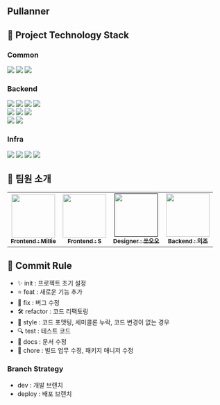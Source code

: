 ## Pullanner

## 🎨 Project Technology Stack

### Common

<img src="https://img.shields.io/badge/github-181717?style=for-the-badge&logo=github&logoColor=white">
<img src="https://img.shields.io/badge/Discord-5865F2?style=for-the-badge&logo=github&logoColor=white">
<img src="https://img.shields.io/badge/Figma-F24E1E?style=for-the-badge&logo=Figma&logoColor=white">

### Backend

<div> 
  <img src="https://img.shields.io/badge/java 17-007396?style=for-the-badge&logo=java&logoColor=white">
  <img src="https://img.shields.io/badge/springboot 3.0.2-6DB33F?style=for-the-badge&logo=springboot&logoColor=white">
  <img src="https://img.shields.io/badge/Spring Data Jpa-6DB33F?style=for-the-badge&logo=spring&logoColor=white">
  <img src="https://img.shields.io/badge/Spring Security-6DB33F?style=for-the-badge&logo=Spring Security&logoColor=white">
  <br>
  <img src="https://img.shields.io/badge/JUnit5-25A162?style=for-the-badge&logo=JUnit5&logoColor=white">
  <img src="https://img.shields.io/badge/AssertJ-FF9E0F?style=for-the-badge&logo=AssertJ&logoColor=white">
  <img src="https://img.shields.io/badge/REST Docs-6DB33F?style=for-the-badge&logo=spring&logoColor=white">
  <br>
  <img src="https://img.shields.io/badge/mysql-4479A1?style=for-the-badge&logo=mysql&logoColor=white">
  <img src="https://img.shields.io/badge/h2-509EE3?style=for-the-badge&logo=h2&logoColor=white">
</div>

### Infra

<div> 
  <img src="https://img.shields.io/badge/aws-232F3E?style=for-the-badge&logo=amazonaws&logoColor=white">
  <img src="https://img.shields.io/badge/linux-FCC624?style=for-the-badge&logo=linux&logoColor=black">
  <img src="https://img.shields.io/badge/GitHub Actions-2088FF?style=for-the-badge&logo=GitHub Actions&logoColor=white">
  <img src="https://img.shields.io/badge/Docker-2496ED?style=for-the-badge&logo=Docker&logoColor=white">
</div>

## 🔎 팀원 소개

<table>
  <tbody>
    <tr/>
      <td align="center"><a href="https://github.com/jaypedia"><img src="" width="100px;" alt=""/><br /><sub><b>Frontend : Millie</b></sub></a><br /></td>
      <td align="center"><a href="https://github.com/soralee2821"><img src="" width="100px;" alt=""/><br /><sub><b>Frontend : S</b></sub></a><br /></td>
      <td align="center"><a href=""><img src="" width="100px;" alt=""/><br /><sub><b>Designer : 쏘오오</b></sub></a><br /></td>
      <td align="center"><a href="https://github.com/ikjo93"><img src="" width="100px;" alt=""/><br /><sub><b>Backend : 익조</b></sub></a><br /></td>
    </tr>
  </tbody>
</table>

## 🎉 Commit Rule

+ ✨ init : 프로젝트 초기 설정
+ ⭐ feat : 새로운 기능 추가
+ 🔧 fix : 버그 수정
+ 🛠 refactor : 코드 리팩토링
+ 🎁 style : 코드 포맷팅, 세미콜론 누락, 코드 변경이 없는 경우
+ 🔍 test : 테스트 코드
+ 📜 docs : 문서 수정
+ 🔨 chore : 빌드 업무 수정, 패키지 매니저 수정

### Branch Strategy

+ dev : 개발 브랜치
+ deploy : 배포 브랜치
